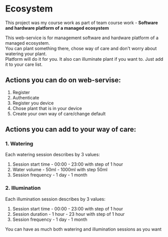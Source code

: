 # Ecosystem  

This project was my course work as part of team course work - **Software and hardware platform of a managed ecosystem**

This web-service is for management software and hardware platform of a managed ecosystem.  
You can plant something there, chose way of care and don't worry about watering your plant.  
Platform will do it for you. It also can illuminate plant if you want to. Just add it to your care list.  

## Actions you can do on web-servise:
1. Register
2. Authenticate
3. Register you device
4. Chose plant that is in your device
5. Create your own way of care/change default
  

## Actions you can add to your way of care:
### 1. Watering  
Each watering session describes by 3 values:  
1. Session start time - 00:00 - 23:00 with step of 1 hour               
2. Water volume - 50ml - 1000ml with step 50ml
3. Session frequency - 1 day - 1 month

### 2. Illumination  
Each illumination session describes by 3 values:  
1. Session start time - 00:00 - 23:00 with step of 1 hour
2. Session duration - 1 hour - 23 hour with step of 1 hour
3. Session frequency - 1 day - 1 month

You can have as much both watering and illumination sessions as you want
